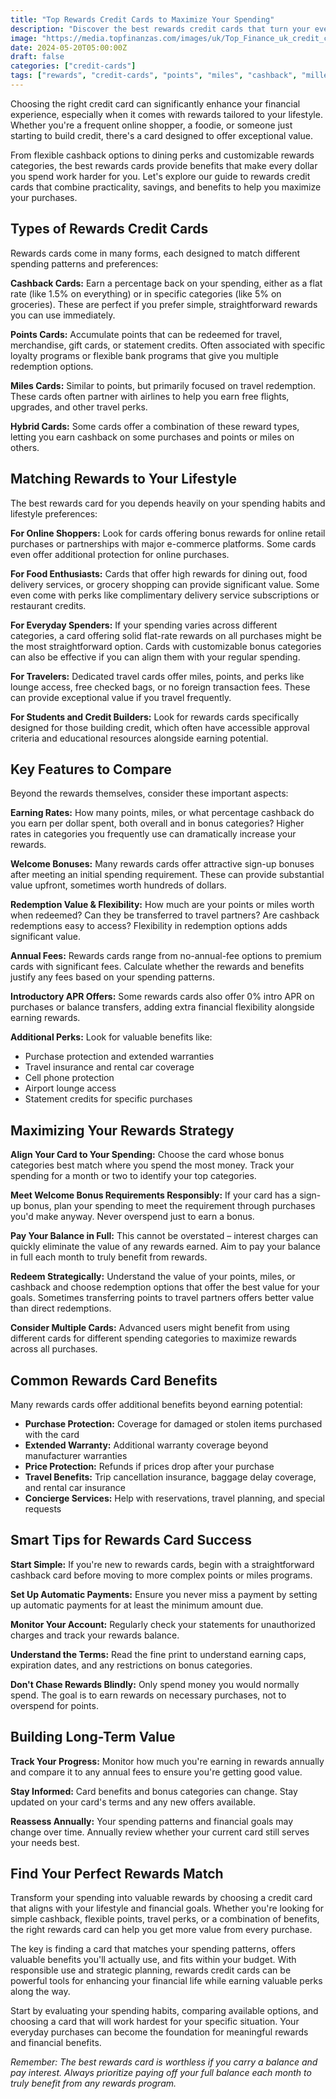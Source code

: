 ```yaml
---
title: "Top Rewards Credit Cards to Maximize Your Spending"
description: "Discover the best rewards credit cards that turn your everyday spending into valuable perks. From cashback to points and miles, find the perfect card for your lifestyle."
image: "https://media.topfinanzas.com/images/uk/Top_Finance_uk_credit_cards.webp"
date: 2024-05-20T05:00:00Z
draft: false
categories: ["credit-cards"]
tags: ["rewards", "credit-cards", "points", "miles", "cashback", "millennials", "gen-z", "comparisons"]
---
```


Choosing the right credit card can significantly enhance your financial experience, especially when it comes with rewards tailored to your lifestyle. Whether you're a frequent online shopper, a foodie, or someone just starting to build credit, there's a card designed to offer exceptional value.

From flexible cashback options to dining perks and customizable rewards categories, the best rewards cards provide benefits that make every dollar you spend work harder for you. Let's explore our guide to rewards credit cards that combine practicality, savings, and benefits to help you maximize your purchases.

## Types of Rewards Credit Cards

Rewards cards come in many forms, each designed to match different spending patterns and preferences:

**Cashback Cards:** Earn a percentage back on your spending, either as a flat rate (like 1.5% on everything) or in specific categories (like 5% on groceries). These are perfect if you prefer simple, straightforward rewards you can use immediately.

**Points Cards:** Accumulate points that can be redeemed for travel, merchandise, gift cards, or statement credits. Often associated with specific loyalty programs or flexible bank programs that give you multiple redemption options.

**Miles Cards:** Similar to points, but primarily focused on travel redemption. These cards often partner with airlines to help you earn free flights, upgrades, and other travel perks.

**Hybrid Cards:** Some cards offer a combination of these reward types, letting you earn cashback on some purchases and points or miles on others.

## Matching Rewards to Your Lifestyle

The best rewards card for you depends heavily on your spending habits and lifestyle preferences:

**For Online Shoppers:** Look for cards offering bonus rewards for online retail purchases or partnerships with major e-commerce platforms. Some cards even offer additional protection for online purchases.

**For Food Enthusiasts:** Cards that offer high rewards for dining out, food delivery services, or grocery shopping can provide significant value. Some even come with perks like complimentary delivery service subscriptions or restaurant credits.

**For Everyday Spenders:** If your spending varies across different categories, a card offering solid flat-rate rewards on all purchases might be the most straightforward option. Cards with customizable bonus categories can also be effective if you can align them with your regular spending.

**For Travelers:** Dedicated travel cards offer miles, points, and perks like lounge access, free checked bags, or no foreign transaction fees. These can provide exceptional value if you travel frequently.

**For Students and Credit Builders:** Look for rewards cards specifically designed for those building credit, which often have accessible approval criteria and educational resources alongside earning potential.

## Key Features to Compare

Beyond the rewards themselves, consider these important aspects:

**Earning Rates:** How many points, miles, or what percentage cashback do you earn per dollar spent, both overall and in bonus categories? Higher rates in categories you frequently use can dramatically increase your rewards.

**Welcome Bonuses:** Many rewards cards offer attractive sign-up bonuses after meeting an initial spending requirement. These can provide substantial value upfront, sometimes worth hundreds of dollars.

**Redemption Value & Flexibility:** How much are your points or miles worth when redeemed? Can they be transferred to travel partners? Are cashback redemptions easy to access? Flexibility in redemption options adds significant value.

**Annual Fees:** Rewards cards range from no-annual-fee options to premium cards with significant fees. Calculate whether the rewards and benefits justify any fees based on your spending patterns.

**Introductory APR Offers:** Some rewards cards also offer 0% intro APR on purchases or balance transfers, adding extra financial flexibility alongside earning rewards.

**Additional Perks:** Look for valuable benefits like:

- Purchase protection and extended warranties
- Travel insurance and rental car coverage  
- Cell phone protection
- Airport lounge access
- Statement credits for specific purchases

## Maximizing Your Rewards Strategy

**Align Your Card to Your Spending:** Choose the card whose bonus categories best match where you spend the most money. Track your spending for a month or two to identify your top categories.

**Meet Welcome Bonus Requirements Responsibly:** If your card has a sign-up bonus, plan your spending to meet the requirement through purchases you'd make anyway. Never overspend just to earn a bonus.

**Pay Your Balance in Full:** This cannot be overstated – interest charges can quickly eliminate the value of any rewards earned. Aim to pay your balance in full each month to truly benefit from rewards.

**Redeem Strategically:** Understand the value of your points, miles, or cashback and choose redemption options that offer the best value for your goals. Sometimes transferring points to travel partners offers better value than direct redemptions.

**Consider Multiple Cards:** Advanced users might benefit from using different cards for different spending categories to maximize rewards across all purchases.

## Common Rewards Card Benefits

Many rewards cards offer additional benefits beyond earning potential:

- **Purchase Protection:** Coverage for damaged or stolen items purchased with the card
- **Extended Warranty:** Additional warranty coverage beyond manufacturer warranties  
- **Price Protection:** Refunds if prices drop after your purchase
- **Travel Benefits:** Trip cancellation insurance, baggage delay coverage, and rental car insurance
- **Concierge Services:** Help with reservations, travel planning, and special requests

## Smart Tips for Rewards Card Success

**Start Simple:** If you're new to rewards cards, begin with a straightforward cashback card before moving to more complex points or miles programs.

**Set Up Automatic Payments:** Ensure you never miss a payment by setting up automatic payments for at least the minimum amount due.

**Monitor Your Account:** Regularly check your statements for unauthorized charges and track your rewards balance.

**Understand the Terms:** Read the fine print to understand earning caps, expiration dates, and any restrictions on bonus categories.

**Don't Chase Rewards Blindly:** Only spend money you would normally spend. The goal is to earn rewards on necessary purchases, not to overspend for points.

## Building Long-Term Value

**Track Your Progress:** Monitor how much you're earning in rewards annually and compare it to any annual fees to ensure you're getting good value.

**Stay Informed:** Card benefits and bonus categories can change. Stay updated on your card's terms and any new offers available.

**Reassess Annually:** Your spending patterns and financial goals may change over time. Annually review whether your current card still serves your needs best.

## Find Your Perfect Rewards Match

Transform your spending into valuable rewards by choosing a credit card that aligns with your lifestyle and financial goals. Whether you're looking for simple cashback, flexible points, travel perks, or a combination of benefits, the right rewards card can help you get more value from every purchase.

The key is finding a card that matches your spending patterns, offers valuable benefits you'll actually use, and fits within your budget. With responsible use and strategic planning, rewards credit cards can be powerful tools for enhancing your financial life while earning valuable perks along the way.

Start by evaluating your spending habits, comparing available options, and choosing a card that will work hardest for your specific situation. Your everyday purchases can become the foundation for meaningful rewards and financial benefits.

*Remember: The best rewards card is worthless if you carry a balance and pay interest. Always prioritize paying off your full balance each month to truly benefit from any rewards program.*
